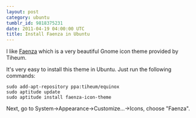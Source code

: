 ```yaml
---
layout: post
category: ubuntu
tumblr_id: 9818375231
date: 2011-04-19 04:00:00 UTC
title: Install Faenza in Ubuntu
---
```


I like [Faenza](http://tiheum.deviantart.com/art/Faenza-Icons-173323228) which is a very beautiful Gnome icon theme provided by Tiheum.

It's very easy to install this theme in Ubuntu. Just run the following commands:

    sudo add-apt-repository ppa:tiheum/equinox
    sudo aptitude update
    sudo aptitude install faenza-icon-theme

Next, go to System->Appearance->Customize...->Icons, choose "Faenza".
